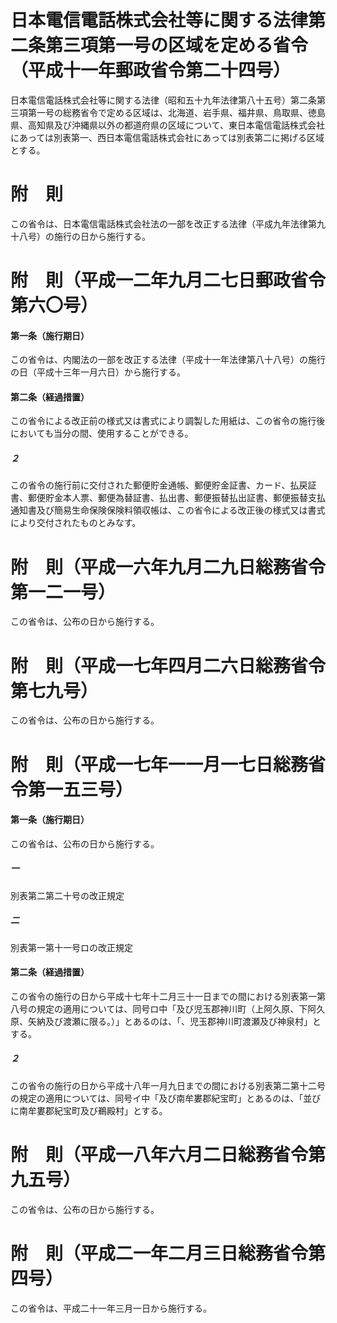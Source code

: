 # 日本電信電話株式会社等に関する法律第二条第三項第一号の区域を定める省令（平成十一年郵政省令第二十四号）
日本電信電話株式会社等に関する法律（昭和五十九年法律第八十五号）第二条第三項第一号の総務省令で定める区域は、北海道、岩手県、福井県、鳥取県、徳島県、高知県及び沖縄県以外の都道府県の区域について、東日本電信電話株式会社にあっては別表第一、西日本電信電話株式会社にあっては別表第二に掲げる区域とする。
# 附　則
この省令は、日本電信電話株式会社法の一部を改正する法律（平成九年法律第九十八号）の施行の日から施行する。
# 附　則（平成一二年九月二七日郵政省令第六〇号）
#### 第一条（施行期日）
この省令は、内閣法の一部を改正する法律（平成十一年法律第八十八号）の施行の日（平成十三年一月六日）から施行する。
#### 第二条（経過措置）
この省令による改正前の様式又は書式により調製した用紙は、この省令の施行後においても当分の間、使用することができる。
##### ２
この省令の施行前に交付された郵便貯金通帳、郵便貯金証書、カード、払戻証書、郵便貯金本人票、郵便為替証書、払出書、郵便振替払出証書、郵便振替支払通知書及び簡易生命保険保険料領収帳は、この省令による改正後の様式又は書式により交付されたものとみなす。
# 附　則（平成一六年九月二九日総務省令第一二一号）
この省令は、公布の日から施行する。
# 附　則（平成一七年四月二六日総務省令第七九号）
この省令は、公布の日から施行する。
# 附　則（平成一七年一一月一七日総務省令第一五三号）
#### 第一条（施行期日）
この省令は、公布の日から施行する。
##### 一
別表第二第二十号の改正規定
##### 二
別表第一第十一号ロの改正規定
#### 第二条（経過措置）
この省令の施行の日から平成十七年十二月三十一日までの間における別表第一第八号の規定の適用については、同号ロ中「及び児玉郡神川町（上阿久原、下阿久原、矢納及び渡瀬に限る。）」とあるのは、「、児玉郡神川町渡瀬及び神泉村」とする。
##### ２
この省令の施行の日から平成十八年一月九日までの間における別表第二第十二号の規定の適用については、同号イ中「及び南牟婁郡紀宝町」とあるのは、「並びに南牟婁郡紀宝町及び鵜殿村」とする。
# 附　則（平成一八年六月二日総務省令第九五号）
この省令は、公布の日から施行する。
# 附　則（平成二一年二月三日総務省令第四号）
この省令は、平成二十一年三月一日から施行する。
